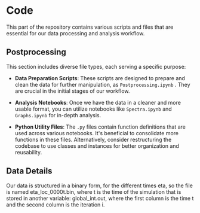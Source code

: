 # Code

This part of the repository contains various scripts and files that are essential for our data processing and analysis workflow.

## Postprocessing

This section includes diverse file types, each serving a specific purpose:

- **Data Preparation Scripts**: These scripts are designed to prepare and clean the data for further manipulation, as `Postprocessing.ipynb` . They are crucial in the initial stages of our workflow.

- **Analysis Notebooks**: Once we have the data in a cleaner and more usable format, you can utilize notebooks like `Spectra.ipynb` and `Graphs.ipynb` for in-depth analysis.

- **Python Utility Files**: The `.py` files contain function definitions that are used across various notebooks. It's beneficial to consolidate more functions in these files. Alternatively, consider restructuring the codebase to use classes and instances for better organization and reusability.


## Data Details


Our data is structured in a binary form, for the different times eta, so the file is named eta_loc_0000t.bin, where t is the time of the simulation that is stored in another variable: global_int.out, where the first column is the time t and the second column is the iteration i. 
